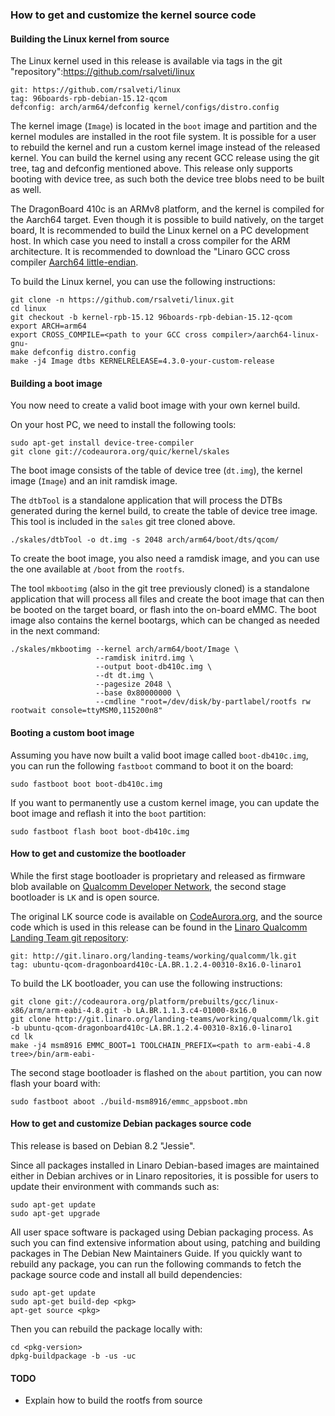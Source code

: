 ### How to get and customize the kernel source code

#### Building the Linux kernel from source

The Linux kernel used in this release is available via tags in the git "repository":https://github.com/rsalveti/linux

```shell
git: https://github.com/rsalveti/linux
tag: 96boards-rpb-debian-15.12-qcom
defconfig: arch/arm64/defconfig kernel/configs/distro.config
```

The kernel image (`Image`) is located in the `boot` image and partition and the kernel modules are installed in the root file system. It is possible for a user to rebuild the kernel and run a custom kernel image instead of the released kernel. You can build the kernel using any recent GCC release using the git tree, tag and defconfig mentioned above. This release only supports booting with device tree, as such both the device tree blobs need to be built as well.

The DragonBoard 410c is an ARMv8 platform, and the kernel is compiled for the Aarch64 target. Even though it is possible to build natively, on the target board, It is recommended to build the Linux kernel on a PC development host. In which case you need to install a cross compiler for the ARM architecture. It is recommended to download the "Linaro GCC cross compiler [Aarch64 little-endian](http://releases.linaro.org/14.11/components/toolchain/binaries/aarch64-linux-gnu/gcc-linaro-4.9-2014.11-x86_64_aarch64-linux-gnu.tar.xz).

To build the Linux kernel, you can use the following instructions:

```shell
git clone -n https://github.com/rsalveti/linux.git
cd linux
git checkout -b kernel-rpb-15.12 96boards-rpb-debian-15.12-qcom
export ARCH=arm64
export CROSS_COMPILE=<path to your GCC cross compiler>/aarch64-linux-gnu-
make defconfig distro.config
make -j4 Image dtbs KERNELRELEASE=4.3.0-your-custom-release
```

#### Building a boot image

You now need to create a valid boot image with your own kernel build.

On your host PC, we need to install the following tools:

```shell
sudo apt-get install device-tree-compiler
git clone git://codeaurora.org/quic/kernel/skales
```

The boot image consists of the table of device tree (`dt.img`), the kernel image (`Image`) and an init ramdisk image.

The `dtbTool` is a standalone application that will process the DTBs generated during the kernel build, to create the table of device tree image. This tool is included in the `sales` git tree cloned above.

```shell
./skales/dtbTool -o dt.img -s 2048 arch/arm64/boot/dts/qcom/
```


To create the boot image, you also need a ramdisk image, and you can use the one available at `/boot` from the `rootfs`.

The tool `mkbootimg` (also in the git tree previously cloned) is a standalone application that will process all files and create the boot image that can then be booted on the target board, or flash into the on-board eMMC. The boot image also contains the kernel bootargs, which can be changed as needed in the next command:

```shell
./skales/mkbootimg --kernel arch/arm64/boot/Image \
                   --ramdisk initrd.img \
                   --output boot-db410c.img \
                   --dt dt.img \
                   --pagesize 2048 \
                   --base 0x80000000 \
                   --cmdline "root=/dev/disk/by-partlabel/rootfs rw rootwait console=ttyMSM0,115200n8"
```

#### Booting a custom boot image

Assuming you have now built a valid boot image called `boot-db410c.img`, you can run the following `fastboot` command to boot it on the board:

```shell
sudo fastboot boot boot-db410c.img
```

If you want to permanently use a custom kernel image, you can update the boot image and reflash it into the `boot` partition:

```shell
sudo fastboot flash boot boot-db410c.img
```

#### How to get and customize the bootloader

While the first stage bootloader is proprietary and released as firmware blob available on [Qualcomm Developer Network](https://developer.qualcomm.com/download/linux-ubuntu-board-support-package-v1.zip), the second stage bootloader is `LK` and is open source.

The original LK source code is available on [CodeAurora.org](https://www.codeaurora.org/cgit/quic/la/kernel/lk/), and the source code which is used in this release can be found in the [Linaro Qualcomm Landing Team git repository](https://git.linaro.org/landing-teams/working/qualcomm/lk.git):

```shell
git: http://git.linaro.org/landing-teams/working/qualcomm/lk.git
tag: ubuntu-qcom-dragonboard410c-LA.BR.1.2.4-00310-8x16.0-linaro1
```

To build the LK bootloader, you can use the following instructions:

```shell
git clone git://codeaurora.org/platform/prebuilts/gcc/linux-x86/arm/arm-eabi-4.8.git -b LA.BR.1.1.3.c4-01000-8x16.0
git clone http://git.linaro.org/landing-teams/working/qualcomm/lk.git -b ubuntu-qcom-dragonboard410c-LA.BR.1.2.4-00310-8x16.0-linaro1
cd lk
make -j4 msm8916 EMMC_BOOT=1 TOOLCHAIN_PREFIX=<path to arm-eabi-4.8 tree>/bin/arm-eabi-
```

The second stage bootloader is flashed on the `about` partition, you can now flash your board with:

```shell
sudo fastboot aboot ./build-msm8916/emmc_appsboot.mbn
```

#### How to get and customize Debian packages source code

This release is based on Debian 8.2 "Jessie".

Since all packages installed in Linaro Debian-based images are maintained either in Debian archives or in Linaro repositories, it is possible for users to update their environment with commands such as:

```shell
sudo apt-get update
sudo apt-get upgrade
```

All user space software is packaged using Debian packaging process. As such you can find extensive information about using, patching and building packages in The Debian New Maintainers Guide. If you quickly want to rebuild any package, you can run the following commands to fetch the package source code and install all build dependencies:

```shell
sudo apt-get update
sudo apt-get build-dep <pkg>
apt-get source <pkg>
```

Then you can rebuild the package locally with:

```
cd <pkg-version>
dpkg-buildpackage -b -us -uc
```

#### TODO

- Explain how to build the rootfs from source